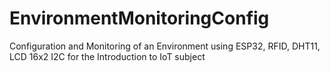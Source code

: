 # EnvironmentMonitoringConfig
Configuration and Monitoring of an Environment using ESP32, RFID, DHT11, LCD 16x2 I2C
for the Introduction to IoT subject
